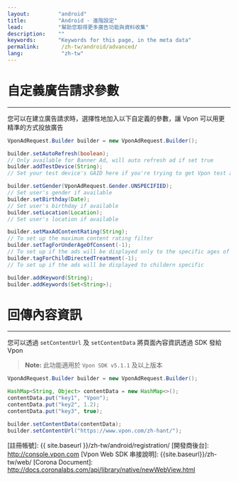 ```yaml
---
layout:         "android"
title:          "Android - 進階設定"
lead:           "幫助您取得更多廣告功能與資料收集"
description:    ""
keywords:       "Keywords for this page, in the meta data"
permalink:       /zh-tw/android/advanced/
lang:            "zh-tw"
--- 
```


# 自定義廣告請求參數
---
您可以在建立廣告請求時，選擇性地加入以下自定義的參數，讓 Vpon 可以用更精準的方式投放廣告

```java
VponAdRequest.Builder builder = new VponAdRequest.Builder();

builder.setAutoRefresh(boolean);
// Only available for Banner Ad, will auto refresh ad if set true
builder.addTestDevice(String);
// Set your test device's GAID here if you're trying to get Vpon test ad

builder.setGender(VponAdRequest.Gender.UNSPECIFIED);
// Set user's gender if available
builder.setBirthday(Date);
// Set user's birthday if available
builder.setLocation(Location);
// Set user's location if available

builder.setMaxAdContentRating(String);
// To set up the maximum content rating filter
builder.setTagForUnderAgeOfConsent(-1);
// To set up if the ads will be displayed only to the specific ages of audience
builder.tagForChildDirectedTreatment(-1);
// To set up if the ads will be displayed to childern specific

builder.addKeyword(String);
builder.addKeywords(Set<String>);
```

# 回傳內容資訊
---
您可以透過 `setContentUrl` 及 `setContentData` 將頁面內容資訊透過 SDK 發給 Vpon

>**Note:** 此功能適用於 `Vpon SDK v5.1.1` 及以上版本

```java
VponAdRequest.Builder builder = new VponAdRequest.Builder();

HashMap<String, Object> contentData = new HashMap<>();
contentData.put("key1", "Vpon");
contentData.put("key2", 1.2);
contentData.put("key3", true);

builder.setContentData(contentData);
builder.setContentUrl("https://www.vpon.com/zh-hant/");
```



<!-- 
>**Note:** 關於自定義參數值的參考值，請參考以下說明


## MaxAdContentRating

|Constant|Description|
|:------|:---------|
|T| For teenager|
|PG| For parent guardian|
|MA| For mature adult|
|G| For general, any one, include child age under|

## TagForUnderAgeOfConsent

|Constant|Description|
|:------|:---------|
|1|TAG_FOR_UNDER_AGE_OF_CONSENT_TRUE|
|0|TAG_FOR_UNDER_AGE_OF_CONSENT_FALSE|
|-1|(Default Value)<br>TAG_FOR_UNDER_AGE_OF_CONSENT_UNSPECIFIED|

## TagForChildDirectedTreatment

|Constant|Description|
|:------|:---------|
|1|TAG_FOR_CHILD_DIRECTED_TREATMENT_TRUE|
|0|TAG_FOR_CHILD_DIRECTED_TREATMENT_FALSE|
|-1|(Default Value)<br>TAG_FOR_CHILD_DIRECTED_TREATMENT_UNSPECIFIED|

 -->

<!-- # Corona User
---
如果您的 App 使用 Corona 欲串接 Vpon 廣告，我們建議您用 Web SDK 的方式串接，使用方法如下：

1. 請參考 [Vpon Web SDK 串接說明]，準備一個包含 Web SDK 廣告請求的 HTML 檔案
2. 在 WebView 中讀取該 HTML 檔案，例如：webView:request(“localfile.html”, system.ResourceDirectory)

> **Note**：更多 Corona SDK 文件可參考: [Corona Document]
 -->


[CrazyadSetting]: {{site.imgurl}}/CrazyadSetting.png
[註冊帳號]: {{ site.baseurl }}/zh-tw/android/registration/
[開發商後台]: http://console.vpon.com
[Vpon Web SDK 串接說明]: {{site.baseurl}}/zh-tw/web/
[Corona Document]: http://docs.coronalabs.com/api/library/native/newWebView.html
